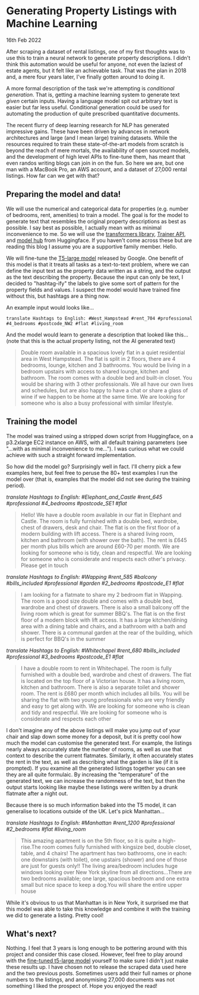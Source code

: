 # Generating Property Listings with Machine Learning

<time datetime="2022-02-16 07:00">16th Feb 2022</time>

After scraping a dataset of rental listings, one of my first thoughts was to use this to train a neural network to generate property descriptions. I didn't think this automation would be useful for anyone, not even the laziest of estate agents, but it felt like an achievable task. That was the plan in 2018 and, a mere four years later, I've finally gotten around to doing it.

A more formal description of the task we're attempting is _conditional generation_. That is, getting a machine learning system to generate text _given_ certain inputs. Having a language model spit out arbitrary text is easier but far less useful. Conditional generation could be used for automating the production of quite prescribed quantitative documents.

The recent flurry of deep learning research for NLP has generated impressive gains. These have been driven by advances in network architectures and large (and I mean large) training datasets. While the resources required to train these state-of-the-art models from scratch is beyond the reach of mere mortals, the availability of open sourced models, and the development of high level APIs to fine-tune them, has meant that even randos writing blogs can join in on the fun. So here we are, but one man with a MacBook Pro, an AWS account, and a dataset of 27,000 rental listings. How far can we get with that?

## Preparing the model and data!

We will use the numerical and categorical data for properties (e.g. number of bedrooms, rent, amenities) to train a model. The goal is for the model to generate text that resembles the original property descriptions as best as possible. I say best as possible, I actually mean with as minimal inconvenience to me. So we will use the [transformers library](https://huggingface.co/transformers/), [Trainer API](https://huggingface.co/transformers/main_classes/trainer.html), and [model hub](https://huggingface.co/models) from Huggingface. If you haven't come across these but are reading this blog I assume you are a supportive family member. Hello.

We will fine-tune the [T5-large model](https://huggingface.co/transformers/model_doc/t5.html) released by Google. One benefit of this model is that it treats all tasks as a text-to-text problem, where we can define the input text as the property data written as a string, and the output as the text describing the property. Because the input can only be text, I decided to "hashtag-ify" the labels to give some sort of pattern for the property fields and values. I suspect the model would have trained fine without this, but hashtags are a thing now.

An example input would looks like...

`translate Hashtags to English: #West_Hampstead #rent_704 #professional #4_bedrooms #postcode_NW2 #flat #living_room`

And the model would learn to generate a description that looked like this... (note that this is the actual property listing, not the AI generated text)

> Double room available in a spacious lovely flat in a quiet residential area in West Hampstead. The flat is split in 2 floors, there are 4 bedrooms, lounge, kitchen and 3 bathrooms. You would be living in a bedroom upstairs with access to shared lounge, kitchen and bathroom. The room comes with a double bed and built-in closet. You would be sharing with 3 other professionals. We all have our own lives and schedules, but are also happy to have a chat or share a glass of wine if we happen to be home at the same time. We are looking for someone who is also a busy professional with similar lifestyle.

## Training the model

The model was trained using a stripped down script from Huggingface, on a p3.2xlarge EC2 instance on AWS, with all default training parameters (see "...with as minimal inconvenience to me..."). I was curious what we could achieve with such a straight forward implementation.

So how did the model go? Surprisingly well in fact. I'll cherry pick a few examples here, but feel free to peruse the 80+ test examples I run the model over (that is, examples that the model did not see during the training period).

_translate Hashtags to English: #Elephant_and_Castle #rent_645 #professional #4_bedrooms #postcode_SE1 #flat_

> Hello! We have a double room available in our flat in Elephant and Castle. The room is fully furnished with a double bed, wardrobe, chest of drawers, desk and chair. The flat is on the first floor of a modern building with lift access. There is a shared living room, kitchen and bathroom (with shower over the bath). The rent is £645 per month plus bills which are around £60-70 per month. We are looking for someone who is tidy, clean and respectful. We are looking for someone who is considerate and respects each other's privacy. Please get in touch

_translate Hashtags to English: #Wapping #rent_585 #balcony #bills_included #professional #garden #2_bedrooms #postcode_E1 #flat_

> I am looking for a flatmate to share my 2 bedroom flat in Wapping. The room is a good size double and comes with a double bed, wardrobe and chest of drawers. There is also a small balcony off the living room which is great for summer BBQ's. The flat is on the first floor of a modern block with lift access. It has a large kitchen/dining area with a dining table and chairs, and a bathroom with a bath and shower. There is a communal garden at the rear of the building, which is perfect for BBQ's in the summer

_translate Hashtags to English: #Whitechapel #rent_680 #bills_included #professional #3_bedrooms #postcode_E1 #flat_

> I have a double room to rent in Whitechapel. The room is fully furnished with a double bed, wardrobe and chest of drawers. The flat is located on the top floor of a Victorian house. It has a living room, kitchen and bathroom. There is also a separate toilet and shower room. The rent is £680 per month which includes all bills. You will be sharing the flat with two young professionals who are very friendly and easy to get along with. We are looking for someone who is clean and tidy and respectful. We are looking for someone who is considerate and respects each other

I don't imagine any of the above listings will make you jump out of your chair and slap down some money for a deposit, but it is pretty cool how much the model can customise the generated text. For example, the listings nearly always accurately state the number of rooms, as well as use that context to describe the current flatmates. Similarly, it often accurately states the rent in the text, as well as describing what the garden is like (if it is prompted). If you examine all the generated listings together you can see they are all quite formulaic. By increasing the "temperature" of the generated text, we can increase the randomness of the text, but then the output starts looking like maybe these listings were written by a drunk flatmate after a night out.

Because there is so much information baked into the T5 model, it can generalise to locations outside of the UK. Let's pick Manhattan...

_translate Hashtags to English: #Manhattan #rent_1200 #professional #2_bedrooms #flat #living_room_

> This amazing apartment is on the 5th floor, so it is quite a high-rise.The room comes fully furnished with kingsize bed, double closet, table, and 4 chairs! The apartment has two bathrooms, one in each: one downstairs (with toilet), one upstairs (shower) and one of those are just for guests only!! The living area/bedroom includes huge windows looking over New York skyline from all directions...There are two bedrooms available; one large, spacious bedroom and one extra small but nice space to keep a dog.You will share the entire upper house

While it's obvious to us that Manhattan is in New York, it surprised me that this model was able to take this knowledge and combine it with the training we did to generate a listing. Pretty cool!

## What's next?

Nothing. I feel that 3 years is long enough to be pottering around with this project and consider this case closed. However, feel free to play around with the [fine-tuned t5-large model](https://t5-listing-generator.s3.eu-west-2.amazonaws.com/listing_generator.tgz) yourself to make sure I didn't just make these results up. I have chosen not to release the scraped data used here and the two previous posts. Sometimes users add their full names or phone numbers to the listings, and anonymising 27,000 documents was not something I liked the prospect of. Hope you enjoyed the read!
